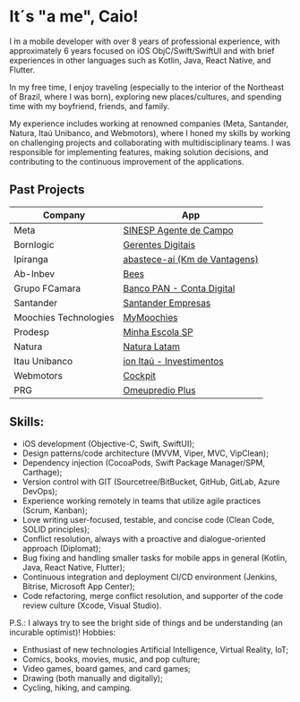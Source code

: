 # It´s "a me", Caio!

I ́m a mobile developer with over 8 years of professional experience, with approximately 6 years focused on iOS ObjC/Swift/SwiftUI and with brief experiences in other languages such as Kotlin, Java, React Native, and Flutter.

In my free time, I enjoy traveling (especially to the interior of the Northeast of Brazil, where I was born), exploring new places/cultures, and spending time with my boyfriend, friends, and family.

My experience includes working at renowned companies (Meta, Santander, Natura, Itaú Unibanco, and Webmotors), where I honed my skills by working on challenging projects and collaborating with multidisciplinary teams. I was responsible for implementing features, making solution decisions, and contributing to the continuous improvement of the applications.

## Past Projects

| Company | App |
|--|--|
|Meta|[SINESP Agente de Campo](https://apps.apple.com/br/app/agente-de-campo/id1513040092)|
|Bornlogic|[Gerentes Digitais](https://apps.apple.com/br/app/gerentes-digitais/id1578496893)|
|Ipiranga|[abastece-aí (Km de Vantagens)](https://apps.apple.com/br/app/abastece-a%C3%AD-cashback-e-pix/id1052059383)|
|Ab-Inbev|[Bees](https://apps.apple.com/br/app/parceiro-bees-brasil/id1487803580)|
|Grupo FCamara|[Banco PAN - Conta Digital](https://apps.apple.com/br/app/banco-pan-conta-digital/id1410400504)|
|Santander|[Santander Empresas](https://apps.apple.com/br/app/santander-empresas/id615442443)|
|Moochies Technologies|[MyMoochies](https://apps.apple.com/gb/app/mymoochies/id1585809293)|
|Prodesp|[Minha Escola SP](https://apps.apple.com/br/app/detran-sp/id702633073?see-all=developer-other-apps)|
|Natura|[Natura Latam](https://apps.apple.com/br/app/natura-perfumes-e-cosm%C3%A9ticos/id1061637276)|
|Itau Unibanco|[ion Itaú - Investimentos](https://apps.apple.com/br/app/%C3%ADon-ita%C3%BA-investimentos/id1531733746)|
|Webmotors|[Cockpit](https://apps.apple.com/br/app/cockpit/id1069917512)|
|PRG|[Omeupredio Plus](https://apps.apple.com/br/app/omeupredio-plus/id1503807143)|

## Skills:
- iOS development (Objective-C, Swift, SwiftUI);
- Design patterns/code architecture (MVVM, Viper, MVC, VipClean);
- Dependency injection (CocoaPods, Swift Package Manager/SPM, Carthage);
- Version control with GIT (Sourcetree/BitBucket, GitHub, GitLab, Azure DevOps);
- Experience working remotely in teams that utilize agile practices (Scrum, Kanban);
- Love writing user-focused, testable, and concise code (Clean Code, SOLID principles);
- Conflict resolution, always with a proactive and dialogue-oriented approach (Diplomat);
- Bug fixing and handling smaller tasks for mobile apps in general (Kotlin, Java, React Native, Flutter);
- Continuous integration and deployment CI/CD environment (Jenkins, Bitrise, Microsoft App Center);
- Code refactoring, merge conflict resolution, and supporter of the code review culture (Xcode, Visual Studio). 

P.S.: I always try to see the bright side of things and be understanding (an incurable optimist)!
Hobbies:

- Enthusiast of new technologies Artificial Intelligence, Virtual Reality, IoT;
- Comics, books, movies, music, and pop culture;
- Video games, board games, and card games;
- Drawing (both manually and digitally);
- Cycling, hiking, and camping.
